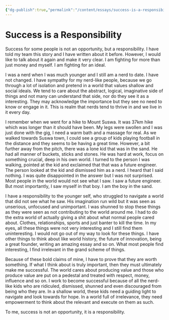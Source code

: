 ```yaml
---
{"dg-publish":true,"permalink":"/content/essays/success-is-a-responsibility/","noteIcon":"2"}
---
```


# Success is a Responsibility

Success for some people is not an opportunity, but a responsibility. I have told my team this story and I have written about it before. However, I would like to talk about it again and make it very clear. I am fighting for more than just money and myself. I am fighting for an ideal.

I was a nerd when I was much younger and I still am a nerd to date. I have not changed. I have sympathy for my nerd-like people, because we go through a lot of isolation and pretend in a world that values shallow and social ideals. We tend to care about the abstract, logical, imaginative side of things and not many can understand that side, nor do they see it as a interesting. They may acknowledge the importance but they see no need to know or engage in it. This is realm that nerds tend to thrive in and we live in it every day.

I remember when we went for a hike to Mount Suswa. It was 37km hike which was longer than it should have been. My legs were swollen and I was just done with the gig, I need a warm bath and a massage for real. As we walked towards Suswa town, I could see a group of kids playing football in the distance and they seems to be having a great time. However, a bit further away from the pitch, there was a lone kid that was in the sand. He had all manner of buckets, sticks and stones. He was hard at work, focus on something crucial, deep in his own world. I turned to the person I was walking, pointed at the kid and exclaimed that that was a future engineer. The person looked at the kid and dismissed him as a nerd. I heard that I said nothing. I was quite disappointed in the answer but I was not surprised. Most people in the world would not see what I saw. I saw a future engineer. But most importantly, I saw myself in that boy. I am the boy in the sand.

I have a responsibility to the younger self, who struggled to navigate a world that did not see what he saw. His imagination run wild but it was seen as unserious, unfocused and unimportant. I was shunned to stop these things as they were seen as not contributing to the world around me. I had to do the extra world of actually giving a shit about what normal people cared about. Clothes, relationships, sports and just banter to kill the time. In my eyes, all these things were not very interesting and I still find them uninteresting. I would not go out of my way to look for these things. I have other things to think about like world history, the future of innovation, being a great founder, writing an amazing essay and so on. What most people find interesting, I find irrelevant in the grand scheme of things.

Because of these bold claims of mine, I have to prove that they are worth something. If what I think about is truly important, then they must ultimately make me successful. The world cares about producing value and those who produce value are put on a pedestal and treated with respect, money, influence and so on. I work to become successful because of all the nerd-like kids who are ridiculed, dismissed, shunned and even discouraged from being who they are. In a shallow world, these kids need a guiding light to navigate and look towards for hope. In a world full of irrelevance, they need empowerment to think about the relevant and execute on them as such.

To me, success is not an opportunity, it is a responsibility.